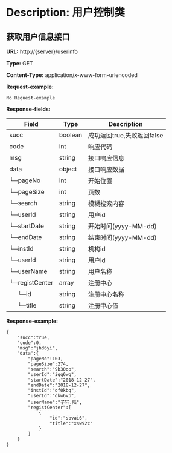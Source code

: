 
# Description: 用户控制类
## 获取用户信息接口
**URL:** http://{server}/userinfo

**Type:** GET

**Content-Type:** application/x-www-form-urlencoded



**Request-example:**
```
No Request-example
```
**Response-fields:**

Field | Type|Description
---|---|---
succ|boolean|成功返回true,失败返回false
code|int|响应代码
msg|string|接口响应信息
data|object|接口响应数据
└─pageNo|int|开始位置
└─pageSize|int|页数
└─search|string|模糊搜索内容
└─userId|string|用户id
└─startDate|string|开始时间(yyyy-MM-dd)
└─endDate|string|结束时间(yyyy-MM-dd)
└─instId|string|机构id
└─userId|string|用户id
└─userName|string|用户名称
└─registCenter|array|注册中心
&nbsp;&nbsp;&nbsp;&nbsp;&nbsp;└─id|string|注册中心名称
&nbsp;&nbsp;&nbsp;&nbsp;&nbsp;└─title|string|注册中心值


**Response-example:**
```
{
	"succ":true,
	"code":0,
	"msg":"jhd6yi",
	"data":{
		"pageNo":103,
		"pageSize":274,
		"search":"9b30op",
		"userId":"iqg6wg",
		"startDate":"2018-12-27",
		"endDate":"2018-12-27",
		"instId":"of0kbq",
		"userId":"dkw6vp",
		"userName":"子轩.陆",
		"registCenter":[
			{
				"id":"sbvai6",
				"title":"xsw92c"
			}
		]
	}
}
```

